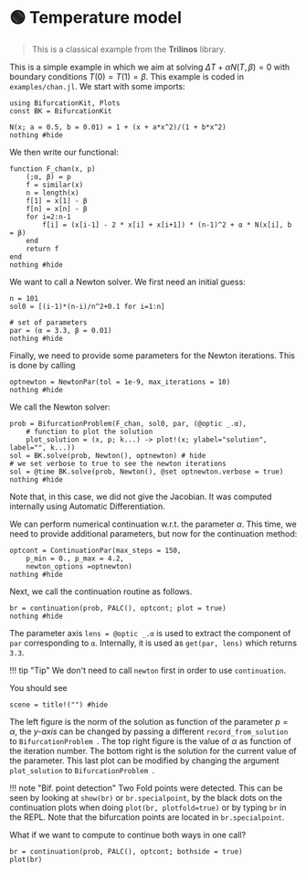 # 🟢 Temperature model

> This is a classical example from the **Trilinos** library.

This is a simple example in which we aim at solving $\Delta T+\alpha N(T,\beta)=0$ with boundary conditions $T(0) = T(1)=\beta$. This example is coded in `examples/chan.jl`. We start with some imports:

```@example TUT1ODE
using BifurcationKit, Plots
const BK = BifurcationKit

N(x; a = 0.5, b = 0.01) = 1 + (x + a*x^2)/(1 + b*x^2)
nothing #hide
```

We then write our functional:

```@example TUT1ODE
function F_chan(x, p)
	(;α, β) = p
	f = similar(x)
	n = length(x)
	f[1] = x[1] - β
	f[n] = x[n] - β
	for i=2:n-1
		f[i] = (x[i-1] - 2 * x[i] + x[i+1]) * (n-1)^2 + α * N(x[i], b = β)
	end
	return f
end
nothing #hide
```
We want to call a Newton solver. We first need an initial guess:

```@example TUT1ODE
n = 101
sol0 = [(i-1)*(n-i)/n^2+0.1 for i=1:n]

# set of parameters
par = (α = 3.3, β = 0.01)
nothing #hide
```

Finally, we need to provide some parameters for the Newton iterations. This is done by calling

```@example TUT1ODE
optnewton = NewtonPar(tol = 1e-9, max_iterations = 10)
nothing #hide
```

We call the Newton solver:

```@example TUT1ODE
prob = BifurcationProblem(F_chan, sol0, par, (@optic _.α),
	# function to plot the solution
	plot_solution = (x, p; k...) -> plot!(x; ylabel="solution", label="", k...))
sol = BK.solve(prob, Newton(), optnewton) # hide
# we set verbose to true to see the newton iterations
sol = @time BK.solve(prob, Newton(), @set optnewton.verbose = true)
nothing #hide
```

Note that, in this case, we did not give the Jacobian. It was computed internally using Automatic Differentiation.

We can perform numerical continuation w.r.t. the parameter $\alpha$. This time, we need to provide additional parameters, but now for the continuation method:

```@example TUT1ODE
optcont = ContinuationPar(max_steps = 150,
	p_min = 0., p_max = 4.2,
	newton_options =optnewton)
nothing #hide
```

Next, we call the continuation routine as follows.

```@example TUT1ODE
br = continuation(prob, PALC(), optcont; plot = true)
nothing #hide		
```

The parameter axis `lens = @optic _.α` is used to extract the component of `par` corresponding to `α`. Internally, it is used as `get(par, lens)` which returns `3.3`.

!!! tip "Tip"
    We don't need to call `newton` first in order to use `continuation`.

You should see

```@example TUT1ODE
scene = title!("") #hide		
```

The left figure is the norm of the solution as function of the parameter $p=\alpha$, the *y-axis* can be changed by passing a different `record_from_solution` to `BifurcationProblem `. The top right figure is the value of $\alpha$ as function of the iteration number. The bottom right is the solution for the current value of the parameter. This last plot can be modified by changing the argument `plot_solution` to `BifurcationProblem `.

!!! note "Bif. point detection"
    Two Fold points were detected. This can be seen by looking at `show(br)` or `br.specialpoint`, by the black	dots on the continuation plots when doing `plot(br, plotfold=true)` or by typing `br` in the REPL. Note that the bifurcation points are located in `br.specialpoint`.

What if we want to compute to continue both ways in one call?

```@example TUT1ODE
br = continuation(prob, PALC(), optcont; bothside = true)
plot(br)
```